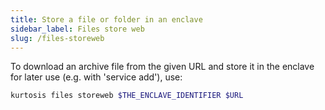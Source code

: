 ```yaml
---
title: Store a file or folder in an enclave
sidebar_label: Files store web
slug: /files-storeweb
---
```


To download an archive file from the given URL and store it in the enclave for later use (e.g. with 'service add'), use:

```bash
kurtosis files storeweb $THE_ENCLAVE_IDENTIFIER $URL
```